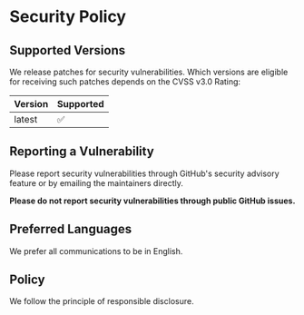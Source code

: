 # Security Policy

## Supported Versions

We release patches for security vulnerabilities. Which versions are eligible for receiving such patches depends on the CVSS v3.0 Rating:

| Version | Supported          |
| ------- | ------------------ |
| latest  | :white_check_mark: |

## Reporting a Vulnerability

Please report security vulnerabilities through GitHub's security advisory feature or by emailing the maintainers directly.

**Please do not report security vulnerabilities through public GitHub issues.**

## Preferred Languages

We prefer all communications to be in English.

## Policy

We follow the principle of responsible disclosure.
